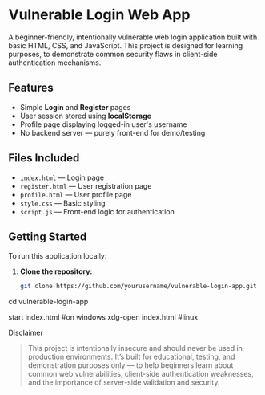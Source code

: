# Vulnerable Login Web App

A beginner-friendly, intentionally vulnerable web login application built with basic HTML, CSS, and JavaScript. This project is designed for learning purposes, to demonstrate common security flaws in client-side authentication mechanisms.

## Features

- Simple **Login** and **Register** pages
- User session stored using **localStorage**
- Profile page displaying logged-in user's username
- No backend server — purely front-end for demo/testing

## Files Included

- `index.html` — Login page
- `register.html` — User registration page
- `profile.html` — User profile page
- `style.css` — Basic styling
- `script.js` — Front-end logic for authentication

## Getting Started

To run this application locally:

1. **Clone the repository:**

   ```bash
   git clone https://github.com/yourusername/vulnerable-login-app.git
cd vulnerable-login-app

start index.html   #on windows
xdg-open index.html #linux
   
Disclaimer

> This project is intentionally insecure and should never be used in production environments.
It’s built for educational, testing, and demonstration purposes only — to help beginners learn about common web vulnerabilities, client-side authentication weaknesses, and the importance of server-side validation and security.
